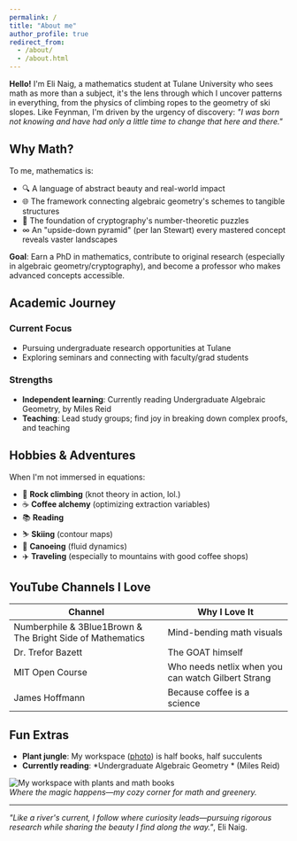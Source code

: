 ```yaml
---
permalink: /
title: "About me"
author_profile: true
redirect_from: 
  - /about/
  - /about.html
---
```


**Hello!** I'm Eli Naig, a mathematics student at Tulane University who sees math as more than a subject, it's the lens through which I uncover patterns in everything, from the physics of climbing ropes to the geometry of ski slopes. Like Feynman, I'm driven by the urgency of discovery: *"I was born not knowing and have had only a little time to change that here and there."*  

## Why Math?  

To me, mathematics is:  
- 🔍 A language of abstract beauty and real-world impact  
- 🌐 The framework connecting algebraic geometry's schemes to tangible structures  
- 🔐 The foundation of cryptography's number-theoretic puzzles  
- ∞ An "upside-down pyramid" (per Ian Stewart) every mastered concept reveals vaster landscapes  

**Goal**: Earn a PhD in mathematics, contribute to original research (especially in algebraic geometry/cryptography), and become a professor who makes advanced concepts accessible.  

## Academic Journey  

### Current Focus  
- Pursuing undergraduate research opportunities at Tulane  
- Exploring seminars and connecting with faculty/grad students  

### Strengths  
- **Independent learning**: Currently reading Undergraduate Algebraic Geometry, by Miles Reid 
- **Teaching**: Lead study groups; find joy in breaking down complex proofs, and teaching

## Hobbies & Adventures  

When I'm not immersed in equations:  
- 🧗 **Rock climbing** (knot theory in action, lol.)  
- ☕ **Coffee alchemy** (optimizing extraction variables)  
- 📚 **Reading** 
- ⛷️ **Skiing** (contour maps)  
- 🛶 **Canoeing** (fluid dynamics)  
- ✈️ **Traveling** (especially to mountains with good coffee shops)  

## YouTube Channels I Love  

| Channel | Why I Love It |
|-------------|--------------|
| Numberphile & 3Blue1Brown & The Bright Side of Mathematics | Mind-bending math visuals |
| Dr. Trefor Bazett | The GOAT himself |
| MIT Open Course | Who needs netlix when you can watch Gilbert Strang|
| James Hoffmann | Because coffee is a science |

## Fun Extras  

- **Plant jungle**: My workspace ([photo](#)) is half books, half succulents  
- **Currently reading**: *Undergraduate Algebraic Geometry * (Miles Reid)

![My workspace with plants and math books](path/to/your/photo.jpg)  
*Where the magic happens—my cozy corner for math and greenery.*  

---

*"Like a river's current, I follow where curiosity leads—pursuing rigorous research while sharing the beauty I find along the way."*, Eli Naig.

